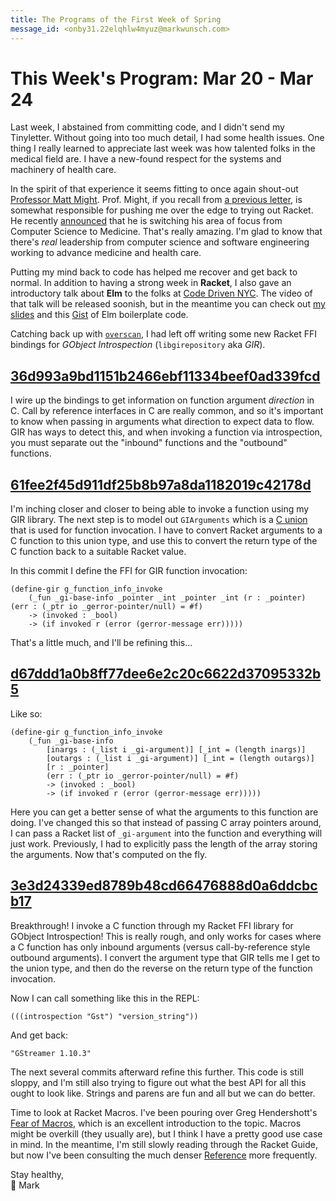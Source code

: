 ```yaml
---
title: The Programs of the First Week of Spring
message_id: <onby31.22elqhlw4myuz@markwunsch.com>
---
```


This Week's Program: Mar 20 - Mar 24
====================================

Last week, I abstained from committing code, and I didn't send my
Tinyletter. Without going into too much detail, I had some health
issues. One thing I really learned to appreciate last week was how
talented folks in the medical field are. I have a new-found respect
for the systems and machinery of health care.

In the spirit of that experience it seems fitting to once again
shout-out [Professor Matt Might](http://matt.might.net). Prof. Might,
if you recall from [a previous letter][previous-letter], is somewhat
responsible for pushing me over the edge to trying out Racket. He
recently [announced][matt-might] that he is switching his area of
focus from Computer Science to Medicine. That's really amazing. I'm
glad to know that there's _real_ leadership from computer science and
software engineering working to advance medicine and health care.

Putting my mind back to code has helped me recover and get back to
normal. In addition to having a strong week in **Racket**, I also gave
an introductory talk about **Elm** to the folks
at [Code Driven NYC](http://firstmarkcap.com/driven/code-driven/). The
video of that talk will be released soonish, but in the meantime you
can check out [my slides][slides] and this [Gist][gist] of Elm
boilerplate code.

Catching back up
with [`overscan`](https://github.com/mwunsch/overscan/), I had left
off writing some new Racket FFI bindings for *GObject Introspection*
(`libgirepository` aka _GIR_).

## [36d993a9bd1151b2466ebf11334beef0ad339fcd][direction]

I wire up the bindings to get information on function argument
_direction_ in C. Call by reference interfaces in C are really common,
and so it's important to know when passing in arguments what direction
to expect data to flow. GIR has ways to detect this, and when invoking
a function via introspection, you must separate out the "inbound"
functions and the "outbound" functions.

## [61fee2f45d911df25b8b97a8da1182019c42178d][gi-argument]

I'm inching closer and closer to being able to invoke a function using
my GIR library. The next step is to model out `GIArguments` which is
a [C union](https://en.wikipedia.org/wiki/Union_type) that is used for
function invocation. I have to convert Racket arguments to a C
function to this union type, and use this to convert the return type
of the C function back to a suitable Racket value.

In this commit I define the FFI for GIR function invocation:

    (define-gir g_function_info_invoke
        (_fun _gi-base-info _pointer _int _pointer _int (r : _pointer) (err : (_ptr io _gerror-pointer/null) = #f)
        -> (invoked : _bool)
        -> (if invoked r (error (gerror-message err)))))

That's a little much, and I'll be refining this…

## [d67ddd1a0b8ff77dee6e2c20c6622d37095332b5][giarg-list]

Like so:

    (define-gir g_function_info_invoke
        (_fun _gi-base-info
            [inargs : (_list i _gi-argument)] [_int = (length inargs)]
            [outargs : (_list i _gi-argument)] [_int = (length outargs)]
            [r : _pointer]
            (err : (_ptr io _gerror-pointer/null) = #f)
            -> (invoked : _bool)
            -> (if invoked r (error (gerror-message err)))))

Here you can get a better sense of what the arguments to this function
are doing. I've changed this so that instead of passing C array
pointers around, I can pass a Racket list of `_gi-argument` into the
function and everything will just work. Previously, I had to
explicitly pass the length of the array storing the arguments. Now
that's computed on the fly.

## [3e3d24339ed8789b48cd66476888d0a6ddcbcb17][invocation]

Breakthrough! I invoke a C function through my Racket FFI library for
GObject Introspection! This is really rough, and only works for cases
where a C function has only inbound arguments (versus
call-by-reference style outbound arguments). I convert the argument
type that GIR tells me I get to the union type, and then do the
reverse on the return type of the function invocation.

Now I can call something like this in the REPL:

    (((introspection "Gst") "version_string"))

And get back:

    "GStreamer 1.10.3"

The next several commits afterward refine this further. This code is
still sloppy, and I'm still also trying to figure out what the best
API for all this ought to look like. Strings and parens are fun and
all but we can do better.

Time to look at Racket Macros. I've been pouring over Greg
Hendershott's [Fear of Macros][fear-of-macros], which is an excellent
introduction to the topic. Macros might be overkill (they usually
are), but I think I have a pretty good use case in mind. In the
meantime, I'm still slowly reading through the Racket Guide, but now
I've been consulting the much
denser [Reference](https://docs.racket-lang.org/reference/) more
frequently.

Stay healthy,<br />
🏥 Mark

[previous-letter]: http://www.markwunsch.com/tinyletter/2017/02/niko.html

[matt-might]: http://www.uab.edu/medicine/news/latest/item/1411-white-house-strategist-to-lead-uab-s-personalized-medicine-institute

[slides]: https://speakerdeck.com/mwunsch/elm-in-theory-and-in-practice

[gist]: https://gist.github.com/mwunsch/99e70f774a9f065bac778aed505d4f9b

[direction]: https://github.com/mwunsch/overscan/commit/36d993a9bd1151b2466ebf11334beef0ad339fcd

[gi-argument]: https://github.com/mwunsch/overscan/commit/61fee2f45d911df25b8b97a8da1182019c42178d

[giarg-list]: https://github.com/mwunsch/overscan/commit/d67ddd1a0b8ff77dee6e2c20c6622d37095332b5

[invocation]: https://github.com/mwunsch/overscan/commit/3e3d24339ed8789b48cd66476888d0a6ddcbcb17

[fear-of-macros]: http://www.greghendershott.com/fear-of-macros/index.html
